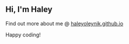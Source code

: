 ## Hi, I'm Haley

Find out more about me @ [haleyoleynik.github.io](https://haleyoleynik.github.io)

Happy coding! 
